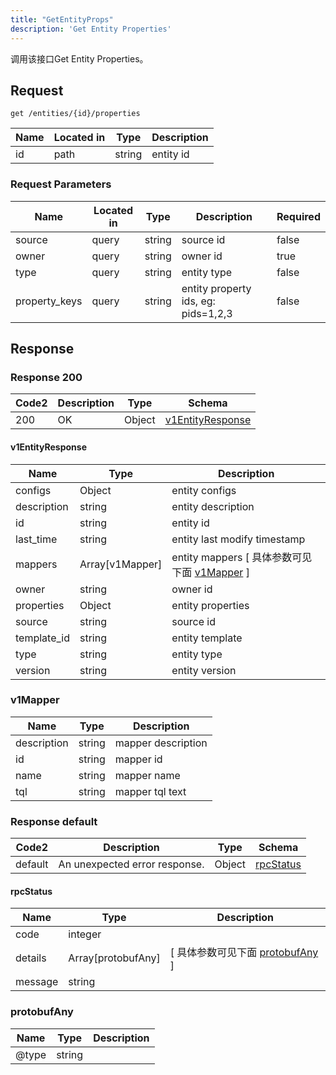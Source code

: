 ```yaml
---
title: "GetEntityProps"
description: 'Get Entity Properties'
---
```

调用该接口Get Entity Properties。

## Request


```
get /entities/{id}/properties
```

| Name | Located in | Type | Description | 
| ---- | ---------- | ----------- | ----------- | 
| id | path | string | entity id |  

###  Request Parameters

| Name | Located in | Type | Description |  Required |
| ---- | ---------- | ----------- | ----------- |  ---- |
| source | query | string | source id |  false |
| owner | query | string | owner id |  true |
| type | query | string | entity type |  false |
| property_keys | query | string | entity property ids, eg: pids=1,2,3 |  false |

## Response

### Response  200 
| Code2 | Description | Type | Schema |
| ---- | ----------- | ------ | ------ |
| 200 | OK | Object | [v1EntityResponse](#v1EntityResponse) |

#### v1EntityResponse

| Name | Type | Description | 
| ---- | ---- | ----------- |    
| configs | Object | entity configs   |      
| description | string | entity description |      
| id | string | entity id |      
| last_time | string | entity last modify timestamp |          
| mappers | Array[v1Mapper] | entity mappers [ 具体参数可见下面 [v1Mapper](#v1Mapper) ] |       
| owner | string | owner id |     
| properties | Object | entity properties   |      
| source | string | source id |      
| template_id | string | entity template |      
| type | string | entity type |      
| version | string | entity version |   

### v1Mapper
| Name | Type | Description | 
| ---- | ---- | ----------- |     
| description | string | mapper description |      
| id | string | mapper id |      
| name | string | mapper name |      
| tql | string | mapper tql text |   



### Response  default 
| Code2 | Description | Type | Schema |
| ---- | ----------- | ------ | ------ |
| default | An unexpected error response. | Object | [rpcStatus](#rpcStatus) |

#### rpcStatus

| Name | Type | Description | 
| ---- | ---- | ----------- |     
| code | integer |  |          
| details | Array[protobufAny] |  [ 具体参数可见下面 [protobufAny](#protobufAny) ] |       
| message | string |  |   

### protobufAny
| Name | Type | Description | 
| ---- | ---- | ----------- |     
| @type | string |  |   



